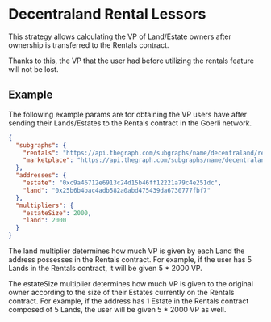 # Decentraland Rental Lessors

This strategy allows calculating the VP of Land/Estate owners after ownership is transferred to the Rentals contract.

Thanks to this, the VP that the user had before utilizing the rentals feature will not be lost.

## Example

The following example params are for obtaining the VP users have after sending their Lands/Estates to the Rentals contract in the Goerli network.

```json
{
  "subgraphs": {
    "rentals": "https://api.thegraph.com/subgraphs/name/decentraland/rentals-ethereum-goerli",
    "marketplace": "https://api.thegraph.com/subgraphs/name/decentraland/marketplace-goerli"
  },
  "addresses": {
    "estate": "0xc9a46712e6913c24d15b46ff12221a79c4e251dc",
    "land": "0x25b6b4bac4adb582a0abd475439da6730777fbf7"
  },
  "multipliers": {
    "estateSize": 2000,
    "land": 2000
  }
}
```

The land multiplier determines how much VP is given by each Land the address possesses in the Rentals contract. For example, if the user has 5 Lands in the Rentals contract, it will be given 5 \* 2000 VP.

The estateSize multiplier determines how much VP is given to the original owner according to the size of their Estates currently on the Rentals contract. For example, if the address has 1 Estate in the Rentals contract composed of 5 Lands, the user will be given 5 \* 2000 VP as well.
